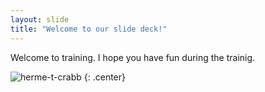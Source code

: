 ```yaml
---
layout: slide
title: "Welcome to our slide deck!"
---
```


Welcome to training. I hope you have fun during the trainig.

![herme-t-crabb](https://octodex.github.com/images/herme-t-crabb.png)
{: .center}
